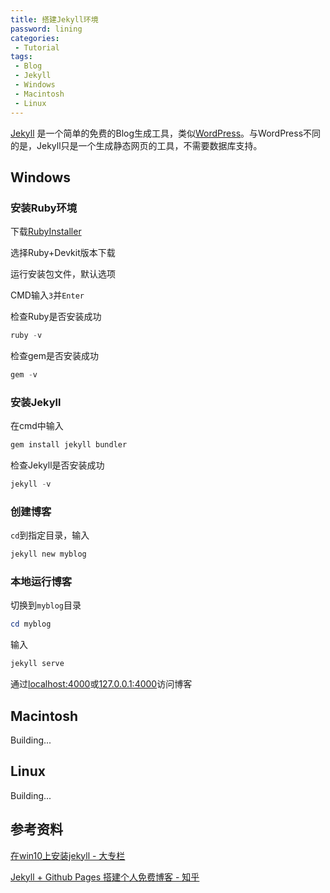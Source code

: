 ```yaml
---
title: 搭建Jekyll环境
password: lining
categories:
 - Tutorial
tags:
 - Blog
 - Jekyll
 - Windows
 - Macintosh
 - Linux
---
```


[Jekyll](https://jekyllrb.com/) 是一个简单的免费的Blog生成工具，类似[WordPress](https://wordpress.org/)。与WordPress不同的是，Jekyll只是一个生成静态网页的工具，不需要数据库支持。

<!--more-->

## Windows

### 安装Ruby环境

下载[RubyInstaller](https://rubyinstaller.org/downloads/)

选择Ruby+Devkit版本下载

运行安装包文件，默认选项

CMD输入`3`并`Enter`

检查Ruby是否安装成功

```powershell
ruby -v
```

检查gem是否安装成功

```powershell
gem -v
```

### 安装Jekyll

在cmd中输入

```powershell
gem install jekyll bundler
```

检查Jekyll是否安装成功

```powershell
jekyll -v
```

### 创建博客

`cd`到指定目录，输入

```powershell
jekyll new myblog
```

### 本地运行博客

切换到`myblog`目录

```powershell
cd myblog
```

输入

```powershell
jekyll serve
```

通过[localhost:4000](http://localhost:4000)或[127.0.0.1:4000](http://127.0.0.1:4000)访问博客

## Macintosh

Building...

## Linux

Building...

## 参考资料

[在win10上安装jekyll - 大专栏](https://www.dazhuanlan.com/2019/12/17/5df7d01479d37/)

[Jekyll + Github Pages 搭建个人免费博客 - 知乎](https://zhuanlan.zhihu.com/p/87225594)